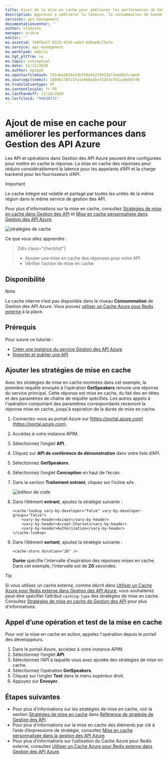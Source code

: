 ```yaml
---
title: Ajout de la mise en cache pour améliorer les performances de Gestion des API Azure | Microsoft Docs
description: Apprenez à améliorer la latence, la consommation de bande passante et la charge du service web pour les appels du service Gestion des API.
services: api-management
documentationcenter: ''
author: vladvino
manager: erikre
editor: ''
ms.assetid: 740f6a27-8323-474d-ade2-828ae0c75e7a
ms.service: api-management
ms.workload: mobile
ms.tgt_pltfrm: na
ms.topic: conceptual
ms.date: 11/13/2020
ms.author: apimpm
ms.openlocfilehash: 732abed830afdb759ed52fd933673edd8e5cade6
ms.sourcegitcommit: 18046170f21fa1e569a3be75267e791ca9eb67d0
ms.translationtype: HT
ms.contentlocale: fr-FR
ms.lasthandoff: 11/16/2020
ms.locfileid: "94638731"
---
```

# <a name="add-caching-to-improve-performance-in-azure-api-management"></a>Ajout de mise en cache pour améliorer les performances dans Gestion des API Azure

Les API et opérations dans Gestion des API Azure peuvent être configurées pour mettre en cache la réponse. La mise en cache des réponses peut réduire considérablement la latence pour les appelants d’API et la charge backend pour les fournisseurs d’API.

> [!IMPORTANT]
> Le cache intégré est volatile et partagé par toutes les unités de la même région dans le même service de gestion des API.

Pour plus d’informations sur la mise en cache, consultez [Stratégies de mise en cache dans Gestion des API](api-management-caching-policies.md) et [Mise en cache personnalisée dans Gestion des API Azure](api-management-sample-cache-by-key.md).

![stratégies de cache](media/api-management-howto-cache/cache-policies.png)

Ce que vous allez apprendre :

> [!div class="checklist"]
> * Ajouter une mise en cache des réponses pour votre API
> * Vérifier l’action de mise en cache

## <a name="availability"></a>Disponibilité

> [!NOTE]
> Le cache interne n’est pas disponible dans le niveau **Consommation** de Gestion des API Azure. Vous pouvez [utiliser un Cache Azure pour Redis externe](api-management-howto-cache-external.md) à la place.

## <a name="prerequisites"></a>Prérequis

Pour suivre ce tutoriel :

+ [Créer une instance du service Gestion des API Azure](get-started-create-service-instance.md)
+ [Importer et publier une API](import-and-publish.md)

## <a name="add-the-caching-policies"></a><a name="caching-policies"> </a>Ajouter les stratégies de mise en cache

Avec les stratégies de mise en cache montrées dans cet exemple, la première requête envoyée à l’opération **GetSpeakers** renvoie une réponse du service principal. Cette réponse est mise en cache, du fait des en-têtes et des paramètres de chaîne de requête spécifiés. Les autres appels à l'opération comportant des paramètres correspondants recevront la réponse mise en cache, jusqu'à expiration de la durée de mise en cache.

1. Connectez-vous au portail Azure sur [https://portal.azure.com](https://portal.azure.com).
2. Accédez à votre instance APIM.
3. Sélectionnez l’onglet **API**.
4. Cliquez sur **API de conférence de démonstration** dans votre liste d’API.
5. Sélectionnez **GetSpeakers**.
6. Sélectionnez l’onglet **Conception** en haut de l’écran.
7. Dans la section **Traitement entrant**, cliquez sur l’icône **</>** .

    ![éditeur de code](media/api-management-howto-cache/code-editor.png)

8. Dans l’élément **entrant**, ajoutez la stratégie suivante :

   ```
   <cache-lookup vary-by-developer="false" vary-by-developer-groups="false">
       <vary-by-header>Accept</vary-by-header>
       <vary-by-header>Accept-Charset</vary-by-header>
       <vary-by-header>Authorization</vary-by-header>
   </cache-lookup>
   ```

9. Dans l’élément **sortant**, ajoutez la stratégie suivante :

   ```
   <cache-store duration="20" />
   ```

    **Durée** spécifie l'intervalle d'expiration des réponses mises en cache. Dans cet exemple, l’intervalle est de **20** secondes.

> [!TIP]
> Si vous utilisez un cache externe, comme décrit dans [Utiliser un Cache Azure pour Redis externe dans Gestion des API Azure](api-management-howto-cache-external.md), vous souhaiterez peut-être spécifier l’attribut `caching-type` des stratégies de mise en cache. Consultez [Stratégies de mise en cache de Gestion des API](api-management-caching-policies.md) pour plus d’informations.

## <a name="call-an-operation-and-test-the-caching"></a><a name="test-operation"> </a>Appel d’une opération et test de la mise en cache
Pour voir la mise en cache en action, appelez l'opération depuis le portail des développeurs.

1. Dans le portail Azure, accédez à votre instance APIM.
2. Sélectionnez l’onglet **API**.
3. Sélectionnez l’API à laquelle vous avez ajoutée des stratégies de mise en cache.
4. Sélectionnez l’opération **GetSpeakers**.
5. Cliquez sur l’onglet **Test** dans le menu supérieur droit.
6. Appuyez sur **Envoyer**.

## <a name="next-steps"></a><a name="next-steps"> </a>Étapes suivantes
* Pour plus d’informations sur les stratégies de mise en cache, voir la section [Stratégies de mise en cache][Caching policies] dans [Référence de stratégie de Gestion des API][API Management policy reference].
* Pour plus d’informations sur la mise en cache des éléments par clé à l’aide d’expressions de stratégie, consultez [Mise en cache personnalisée dans la gestion des API Azure](api-management-sample-cache-by-key.md).
* Pour plus d’informations sur l’utilisation du Cache Azure pour Redis externe, consultez [Utiliser un Cache Azure pour Redis externe dans Gestion des API Azure](api-management-howto-cache-external.md).

[api-management-management-console]: ./media/api-management-howto-cache/api-management-management-console.png
[api-management-echo-api]: ./media/api-management-howto-cache/api-management-echo-api.png
[api-management-echo-api-operations]: ./media/api-management-howto-cache/api-management-echo-api-operations.png
[api-management-caching-tab]: ./media/api-management-howto-cache/api-management-caching-tab.png
[api-management-operation-dropdown]: ./media/api-management-howto-cache/api-management-operation-dropdown.png
[api-management-policy-editor]: ./media/api-management-howto-cache/api-management-policy-editor.png
[api-management-developer-portal-menu]: ./media/api-management-howto-cache/api-management-developer-portal-menu.png
[api-management-apis-echo-api]: ./media/api-management-howto-cache/api-management-apis-echo-api.png
[api-management-open-console]: ./media/api-management-howto-cache/api-management-open-console.png
[api-management-console]: ./media/api-management-howto-cache/api-management-console.png


[How to add operations to an API]: ./mock-api-responses.md
[How to add and publish a product]: api-management-howto-add-products.md
[Monitoring and analytics]: api-management-monitoring.md
[Add APIs to a product]: api-management-howto-add-products.md#add-apis
[Publish a product]: api-management-howto-add-products.md#publish-product
[Get started with Azure API Management]: get-started-create-service-instance.md

[API Management policy reference]: ./api-management-policies.md
[Caching policies]: ./api-management-caching-policies.md

[Create an API Management service instance]: get-started-create-service-instance.md

[Configure an operation for caching]: #configure-caching
[Review the caching policies]: #caching-policies
[Call an operation and test the caching]: #test-operation
[Next steps]: #next-steps
